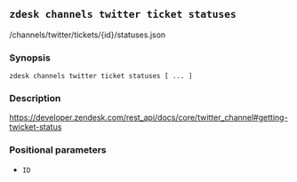 ## `zdesk channels twitter ticket statuses`

/channels/twitter/tickets/{id}/statuses.json

### Synopsis

    zdesk channels twitter ticket statuses [ ... ]

### Description

https://developer.zendesk.com/rest_api/docs/core/twitter_channel#getting-twicket-status

### Positional parameters

* `ID`


